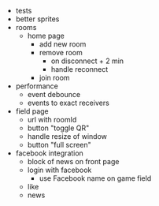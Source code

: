 - tests
- better sprites
- rooms
	- home page
		- add new room
		- remove room
			- on disconnect + 2 min
			- handle reconnect
		- join room
- performance
	- event debounce
	- events to exact receivers
- field page
	- url with roomId
	- button "toggle QR"
	- handle resize of window
	- button "full screen"
- facebook integration
	- block of news on front page
	- login with facebook
		- use Facebook name on game field
	- like
	- news

